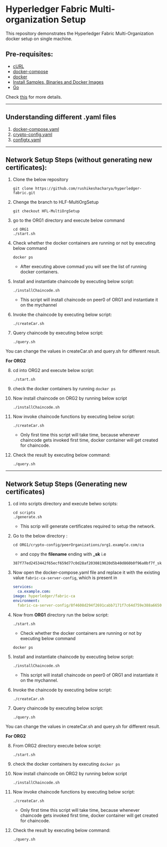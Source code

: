 # Hyperledger Fabric Multi-organization Setup

This repository demonstrates the Hyperledger Fabric Multi-Organization docker setup on single machine.

## Pre-requisites:
* [cURL](https://curl.haxx.se/download.html)
* [docker-compose](https://docs.docker.com/compose/install/)
* [docker](https://docs.docker.com/v17.09/engine/installation/linux/docker-ce/ubuntu/)
* [Install Samples, Binaries and Docker Images](https://hyperledger-fabric.readthedocs.io/en/release-1.4/install.html)
* [Go](https://www.digitalocean.com/community/tutorials/how-to-install-go-on-ubuntu-18-04)

Check [this](https://hyperledger-fabric.readthedocs.io/en/release-1.4/getting_started.html) for more details.
___
## Understanding different **.yaml** files
1. [docker-compose.yaml](https://github.com/rushikeshacharya/hyperledger-fabric/blob/HFL-MultiOrgSetup/docs/docker-compose.README.md)
2. [crypto-config.yaml](https://github.com/rushikeshacharya/hyperledger-fabric/blob/HFL-MultiOrgSetup/docs/crypto-config.README.md)
3. [configtx.yaml](https://github.com/rushikeshacharya/hyperledger-fabric/blob/HFL-MultiOrgSetup/docs/configtx.README.md)

___

## Network Setup Steps (without generating new certificates):

1. Clone the below repository
    ``` shell
    git clone https://github.com/rushikeshacharya/hyperledger-fabric.git
    ```

2. Chenge the branch to HLF-MultiOrgSetup
    ```shell
    git checkout HFL-MultiOrgSetup
    ```
3. go to the ORG1 directory and execute below command
    ```shell 
    cd ORG1
    ./start.sh
    ```
4.  Check whether the docker containers are running or not by executing below command
    ```shell
    docker ps
    ```
    * After executing above commad you will see the list of running docker containers.

5. Install and instantiate chaincode by executing below script:
    ```shell
    ./installChaincode.sh
    ```
    * This script will install chaincode on peer0 of ORG1 and instantiate it on the mychannel

6. Invoke the chaincode by executing below script:
    ```shell
    ./createCar.sh
    ```
7. Query chaincode by executing below script:
    ```shell
    ./query.sh
    ```

You can change the values in createCar.sh and query.sh for different result.

**For ORG2**

8. cd into ORG2 and execute below script:
    ```shell
    ./start.sh
    ```
9. check the docker containers by running `` docker ps ``

10. Now install chaincode on ORG2 by running below script
    ```shell
    ./installChaincode.sh
    ```
11. Now invoke chaincode functions by executing below script:
    ```shell 
    ./createCar.sh
    ```
    * Only first time this script will take time, because whenever chaincode gets invoked first time, docker container will get created for chaincode.

12. Check the result by executing below command:
    ```shell
    ./query.sh
    ```     
___

## Network Setup Steps (Generating new certificates)

1. cd into scripts directory and execute belwo scripts:
    ```shell
    cd scripts
    ./generate.sh
    ```
   * This scrip will generate certificates required to setup the network.

2. Go to the below directory : 
    ```shell
    cd ORG1/crypto-config/peerOrganizations/org1.example.com/ca
    ```
    * and copy the **filename** ending with **_sk** i.e 
    ```
    387f77ed2453442f65ecf659d77c0d28af2030819020d5b40d860b0f96a0bf7f_sk
    ```

3. Now open the docker-compose.yaml file and replace it with the existing value `fabric-ca-server-config`, which is present in 
    ```yaml
    services:
      ca.example.com:
    image: hyperledger/fabric-ca
    environment:
      fabric-ca-server-config/8f4608d294f2691cabb7171f7c64d759e388a66500b2dc06598d26f21720573a_sk
    ```
4. Now from **ORG1** directory run the below script:
    ```
    ./start.sh
    ```
    * Check whether the docker containers are running or not by executing below command
    ```shell
    docker ps
    ```
5. Install and instantiate chaincode by executing below script:
    ```shell
    ./installChaincode.sh
    ```
    * This script will install chaincode on peer0 of ORG1 and instantiate it on the mychannel.

6. Invoke the chaincode by executing below script:
    ```shell
    ./createCar.sh
    ```
7. Query chaincode by executing below script:
    ```shell
    ./query.sh
    ```

You can change the values in createCar.sh and query.sh for different result.

**For ORG2**

8. From ORG2 directory execute below script:
    ```shell
    ./start.sh
    ```
9. check the docker containers by executing `` docker ps ``

10. Now install chaincode on ORG2 by running below script
    ```shell
    ./installChaincode.sh
    ```
11. Now invoke chaincode functions by executing below script:
    ```shell 
    ./createCar.sh
    ```
    * Only first time this script will take time, because whenever chaincode gets invoked first time, docker container will get created for chaincode.

12. Check the result by executing below command:
    ```shell
    ./query.sh
    ```     
